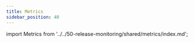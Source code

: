 ```yaml
---
title: Metrics
sidebar_position: 40
---
```


import Metrics from '../../50-release-monitoring/shared/metrics/index.md';

<Metrics />